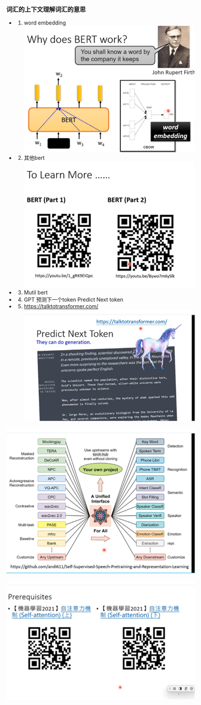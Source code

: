 ### 词汇的上下文理解词汇的意思

* 1. word embedding
![img_174.png](img_174.png)
* 2. 其他bert
 ![img_175.png](img_175.png)
* 3. Mutil bert
* 4. GPT
预测下一个token Predict Next token
* 5. https://talktotransformer.com/
![img_176.png](img_176.png)

![img_177.png](img_177.png)

![img_178.png](img_178.png)

